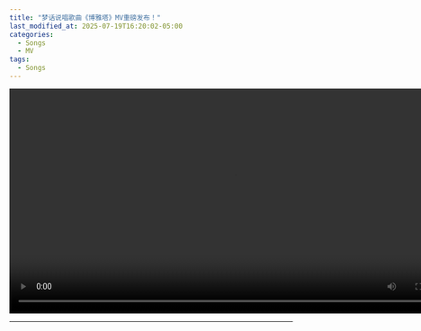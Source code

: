 ```yaml
---
title: "梦话说唱歌曲《博雅塔》MV重磅发布！"
last_modified_at: 2025-07-19T16:20:02-05:00
categories:
  - Songs
  - MV
tags:
  - Songs
---
```



<video width="800" controls loop>
  <source src="/assets/videos/博雅塔.mp4" type="video/mp4">
</video>
  
---

<script src="https://giscus.app/client.js"
        data-repo="vegebirrd/blog-comments"
        data-repo-id="R_kgDOPGH2Rg"
        data-category="General"
        data-category-id="DIC_kwDOPGH2Rs4Csafo"
        data-mapping="pathname"
        data-strict="0"
        data-reactions-enabled="1"
        data-emit-metadata="0"
        data-input-position="bottom"
        data-theme="light"
        data-lang="en"
        crossorigin="anonymous"
        async>
</script>